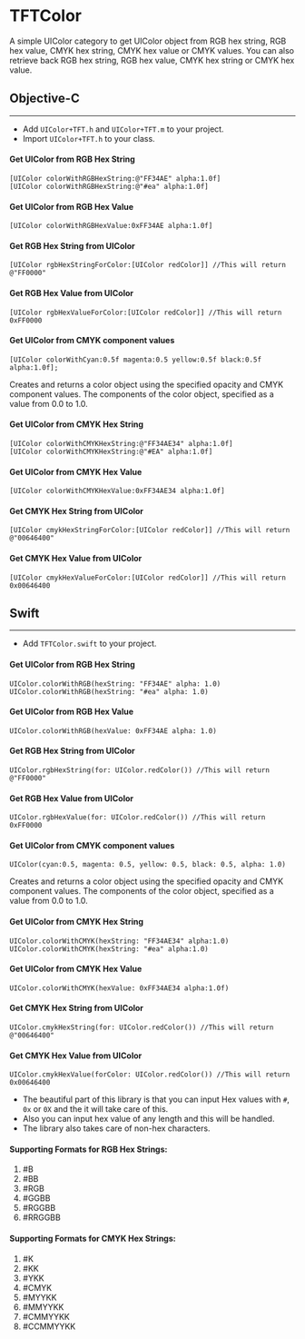 TFTColor
========

A simple UIColor category to get UIColor object from RGB hex string, RGB hex value, CMYK hex string, CMYK hex value or CMYK values. You can also retrieve back RGB hex string, RGB hex value, CMYK hex string or CMYK hex value.

## Objective-C
---

* Add `UIColor+TFT.h` and `UIColor+TFT.m` to your project.
* Import `UIColor+TFT.h` to your class.

#### Get UIColor from RGB Hex String

```
[UIColor colorWithRGBHexString:@"FF34AE" alpha:1.0f]
[UIColor colorWithRGBHexString:@"#ea" alpha:1.0f]
```

#### Get UIColor from RGB Hex Value

``` 
[UIColor colorWithRGBHexValue:0xFF34AE alpha:1.0f]
``` 
#### Get RGB Hex String from UIColor

``` 
[UIColor rgbHexStringForColor:[UIColor redColor]] //This will return @"FF0000"
``` 
#### Get RGB Hex Value from UIColor

``` 
[UIColor rgbHexValueForColor:[UIColor redColor]] //This will return 0xFF0000
``` 

#### Get UIColor from CMYK component values
``` 
[UIColor colorWithCyan:0.5f magenta:0.5 yellow:0.5f black:0.5f alpha:1.0f];
``` 
Creates and returns a color object using the specified opacity and CMYK component values.
The components of the color object, specified as a value from 0.0 to 1.0.

#### Get UIColor from CMYK Hex String
 
``` 
[UIColor colorWithCMYKHexString:@"FF34AE34" alpha:1.0f]
[UIColor colorWithCMYKHexString:@"#EA" alpha:1.0f]
``` 

#### Get UIColor from CMYK Hex Value
 
``` 
[UIColor colorWithCMYKHexValue:0xFF34AE34 alpha:1.0f]
``` 

#### Get CMYK Hex String from UIColor
 
``` 
[UIColor cmykHexStringForColor:[UIColor redColor]] //This will return @"00646400"
``` 

#### Get CMYK Hex Value from UIColor

``` 
[UIColor cmykHexValueForColor:[UIColor redColor]] //This will return 0x00646400
``` 
## Swift
---

* Add `TFTColor.swift` to your project.

#### Get UIColor from RGB Hex String

```
UIColor.colorWithRGB(hexString: "FF34AE" alpha: 1.0)
UIColor.colorWithRGB(hexString: "#ea" alpha: 1.0)
```

#### Get UIColor from RGB Hex Value


```
UIColor.colorWithRGB(hexValue: 0xFF34AE alpha: 1.0)
```
#### Get RGB Hex String from UIColor

 
``` 
UIColor.rgbHexString(for: UIColor.redColor()) //This will return @"FF0000"
``` 
#### Get RGB Hex Value from UIColor

 
``` 
UIColor.rgbHexValue(for: UIColor.redColor()) //This will return 0xFF0000
``` 

#### Get UIColor from CMYK component values
``` 
UIColor(cyan:0.5, magenta: 0.5, yellow: 0.5, black: 0.5, alpha: 1.0)
``` 
Creates and returns a color object using the specified opacity and CMYK component values.
The components of the color object, specified as a value from 0.0 to 1.0.

#### Get UIColor from CMYK Hex String

 
``` 
UIColor.colorWithCMYK(hexString: "FF34AE34" alpha:1.0)
UIColor.colorWithCMYK(hexString: "#ea" alpha:1.0)
``` 

#### Get UIColor from CMYK Hex Value

 
``` 
UIColor.colorWithCMYK(hexValue: 0xFF34AE34 alpha:1.0f)
``` 

#### Get CMYK Hex String from UIColor

 
``` 
UIColor.cmykHexString(for: UIColor.redColor()) //This will return @"00646400"
``` 

#### Get CMYK Hex Value from UIColor


``` 
UIColor.cmykHexValue(forColor: UIColor.redColor()) //This will return 0x00646400
``` 
* The beautiful part of this library is that you can input Hex values with `#`, `0x` or `0X` and the it will take care of this.
* Also you can input hex value of any length and this will be handled.
* The library also takes care of non-hex characters.

#### Supporting Formats for RGB Hex Strings:
1. #B
2. #BB
3. #RGB
4. #GGBB
5. #RGGBB
6. #RRGGBB 

#### Supporting Formats for CMYK Hex Strings:
1. #K
2. #KK
3. #YKK
4. #CMYK
5. #MYYKK
6. #MMYYKK
7. #CMMYYKK
8. #CCMMYYKK



